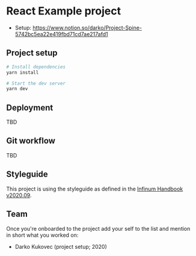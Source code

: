 # React Example project

- Setup: https://www.notion.so/darko/Project-Spine-5742bc5ea22e419fbd71cd7ae217afd1

## Project setup

```bash
# Install dependencies
yarn install

# Start the dev server
yarn dev
```


## Deployment

TBD

## Git workflow

TBD

## Styleguide

This project is using the styleguide as defined in the [Infinum Handbook v2020.09](https://infinum.com/handbook/books/frontend/react/css-in-js/chakra).

## Team

Once you're onboarded to the project add your self to the list and mention in
short what you worked on:

- Darko Kukovec (project setup; 2020)
